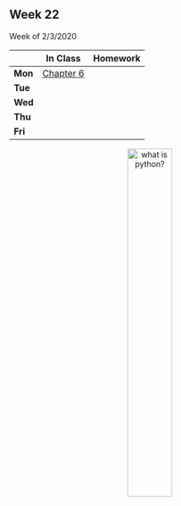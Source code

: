 <meta http-equiv="refresh" content="300"/>

## Week 22  
Week of 2/3/2020 

  |       |In Class               |Homework   |
  |-------|---------              |---------  |
  |**Mon**|[Chapter 6](/ap/curriculum/6/)| |
  |**Tue**| | |
  |**Wed**| | |
  |**Thu**| | |
  |**Fri**| | |

<div style="text-align:center">
<img src="https://s3.amazonaws.com/media.skillcrush.com/skillcrush/wp-content/uploads/2019/06/What-is-Pyton.jpg.webp" alt="what is python?" width="40%">
</div>
